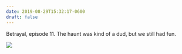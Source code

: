 ```yaml
---
date: 2019-08-29T15:32:17-0600
draft: false
---
```




Betrayal, episode 11\. The haunt was kind of a dud, but we still had fun.

![](/images/2019/7506d9d150.jpg)



